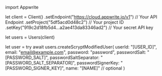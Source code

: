 import Appwrite

let client = Client()
    .setEndpoint("https://cloud.appwrite.io/v1") // Your API Endpoint
    .setProject("5df5acd0d48c2") // Your project ID
    .setKey("919c2d18fb5d4...a2ae413da83346ad2") // Your secret API key

let users = Users(client)

let user = try await users.createScryptModifiedUser(
    userId: "[USER_ID]",
    email: "email@example.com",
    password: "password",
    passwordSalt: "[PASSWORD_SALT]",
    passwordSaltSeparator: "[PASSWORD_SALT_SEPARATOR]",
    passwordSignerKey: "[PASSWORD_SIGNER_KEY]",
    name: "[NAME]" // optional
)

